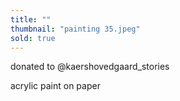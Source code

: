 ```yaml
---
title: ""
thumbnail: "painting 35.jpeg"
sold: true
---
```

donated to @kaershovedgaard_stories

acrylic paint on paper 